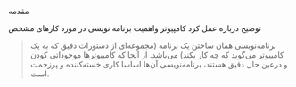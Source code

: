 

مقدمه

توضیح درباره عمل کرد کامپیوتر واهمیت برنامه نویسی در مورد کارهای مشخص

> برنامه‌نویسی همان ساختن یک برنامه  (مجموعه‌ای از دستورات دقیق که به یک کامپیوتر می‌گوید که چه کار بکند) می‌باشد. از آنجا که کامپیوتر‌ها موجوداتی کودن و درعین حال دقیق هستند، برنامه‌نویسی آن‌ها اساسا کاری خسته‌کننده و پرزحمت است.

